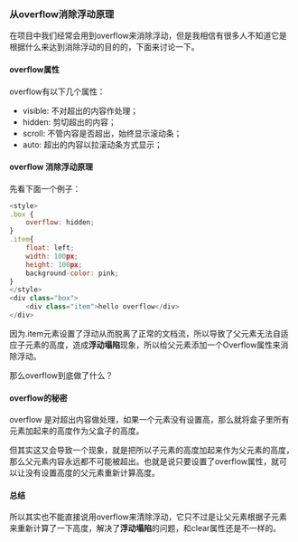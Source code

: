 ### 从overflow消除浮动原理

在项目中我们经常会用到overflow来消除浮动，但是我相信有很多人不知道它是根据什么来达到消除浮动的目的的，下面来讨论一下。

#### overflow属性

overflow有以下几个属性：

- visible: 不对超出的内容作处理；
- hidden: 剪切超出的内容；
- scroll: 不管内容是否超出，始终显示滚动条；
- auto: 超出的内容以拉滚动条方式显示；

#### overflow 消除浮动原理

先看下面一个例子：

```JavaScript
<style>
.box {
    overflow: hidden;
}
.item{
    float: left;
    width: 100px;
    height: 100px;
    background-color: pink;
}
</style>
<div class="box">
    <div class="item">hello overflow</div>
</div>
```

因为.item元素设置了浮动从而脱离了正常的文档流，所以导致了父元素无法自适应子元素的高度，造成**浮动塌陷**现象，所以给父元素添加一个Overflow属性来消除浮动。

那么overflow到底做了什么？

#### overflow的秘密

overflow 是对超出内容做处理，如果一个元素没有设置高，那么就将盒子里所有元素加起来的高度作为父盒子的高度。

但其实这又会导致一个现象，就是把所以子元素的高度加起来作为父元素的高度，那么父元素内容永远都不可能被超出。也就是说只要设置了overflow属性，就可以让没有设置高度的父元素重新计算高度。

#### 总结

所以其实也不能直接说用overflow来清除浮动，它只不过是让父元素根据子元素来重新计算了一下高度，解决了**浮动塌陷**的问题，和clear属性还是不一样的。